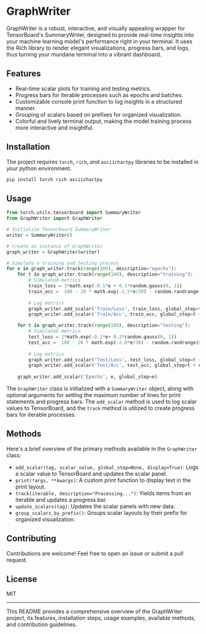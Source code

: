 # GraphWriter

GraphWriter is a robust, interactive, and visually appealing wrapper for TensorBoard's SummaryWriter, designed to provide real-time insights into your machine learning model's performance right in your terminal. It uses the Rich library to render elegant visualizations, progress bars, and logs, thus turning your mundane terminal into a vibrant dashboard.

## Features

- Real-time scalar plots for training and testing metrics.
- Progress bars for iterable processes such as epochs and batches.
- Customizable console print function to log insights in a structured manner.
- Grouping of scalars based on prefixes for organized visualization.
- Colorful and lively terminal output, making the model training process more interactive and insightful.

## Installation

The project requires `torch`, `rich`, and `asciichartpy` libraries to be installed in your python environment.

```bash
pip install torch rich asciichartpy
```

## Usage

```python
from torch.utils.tensorboard import SummaryWriter
from GraphWriter import GraphWriter

# Initialize Tensorboard SummaryWriter
writer = SummaryWriter()

# Create an instance of GraphWriter
graph_writer = GraphWriter(writer)

# Simulate a training and testing process
for e in graph_writer.track(range(100), description="epochs"):
    for t in graph_writer.track(range(100), description="training"):
        # Simulated metrics
        train_loss = 3*math.exp(-0.1*e + 0.1*random.gauss(0, 1))
        train_acc =  100 - 20 * math.exp(-1.5*e/30) - random.randrange(0, 90)/(e+1)
        
        # Log metrics
        graph_writer.add_scalar('Train/Loss', train_loss, global_step=t + e*100)
        graph_writer.add_scalar('Train/Acc', train_acc, global_step=t + e*100)

    for t in graph_writer.track(range(100), description="testing"):
        # Simulated metrics
        test_loss = 2*math.exp(-0.1*e+ 0.2*random.gauss(0, 1))
        test_acc =  100 - 20 * math.exp(-2.0*e/30) - random.randrange(0, 90)/(e+1)
        
        # Log metrics
        graph_writer.add_scalar('Test/Loss', test_loss, global_step=t + e*100)
        graph_writer.add_scalar('Test/Acc', test_acc, global_step=t + e*100)
    
    graph_writer.add_scalar('Epochs', e, global_step=e)
```

The `GraphWriter` class is initialized with a `SummaryWriter` object, along with optional arguments for setting the maximum number of lines for print statements and progress bars. The `add_scalar` method is used to log scalar values to TensorBoard, and the `track` method is utilized to create progress bars for iterable processes.

## Methods

Here's a brief overview of the primary methods available in the `GraphWriter` class:

- `add_scalar(tag, scalar_value, global_step=None, display=True)`: Logs a scalar value to TensorBoard and updates the scalar panel.
- `print(*args, **kwargs)`: A custom print function to display text in the print layout.
- `track(iterable, description="Processing...")`: Yields items from an iterable and updates a progress bar.
- `update_scalars(tag)`: Updates the scalar panels with new data.
- `group_scalars_by_prefix()`: Groups scalar layouts by their prefix for organized visualization.

## Contributing

Contributions are welcome! Feel free to open an issue or submit a pull request.

## License

MIT

---

This README provides a comprehensive overview of the GraphWriter project, its features, installation steps, usage examples, available methods, and contribution guidelines.